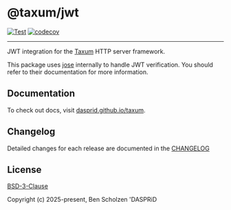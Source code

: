 # @taxum/jwt

[![Test](https://github.com/DASPRiD/taxum/actions/workflows/test.yml/badge.svg)](https://github.com/DASPRiD/taxum/actions/workflows/test.yml)
[![codecov](https://codecov.io/gh/DASPRiD/taxum/graph/badge.svg?token=fMAHt3CqfR&component=jwt)](https://codecov.io/gh/DASPRiD/taxum)

---

JWT integration for the [Taxum](https://github.com/dasprid/taxum) HTTP server
framework.

This package uses [jose](https://github.com/panva/jose) internally to handle
JWT verification. You should refer to their documentation for more information.

## Documentation

To check out docs, visit [dasprid.github.io/taxum](https://dasprid.github.io/taxum/).

## Changelog

Detailed changes for each release are documented in the [CHANGELOG](https://github.com/dasprid/taxum/blob/main/packages/jwt/CHANGELOG.md)

## License

[BSD-3-Clause](https://github.com/dasprid/taxum/blob/main/LICENSE)

Copyright (c) 2025-present, Ben Scholzen 'DASPRiD
